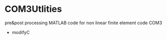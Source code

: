 # COM3Utlities
pre&amp;post processing MATLAB code for non linear finite element code COM3

- modifyC
